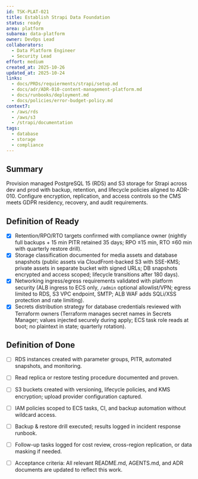 ```yaml
---
id: TSK-PLAT-021
title: Establish Strapi Data Foundation
status: ready
area: platform
subarea: data-platform
owner: DevOps Lead
collaborators:
  - Data Platform Engineer
  - Security Lead
effort: medium
created_at: 2025-10-26
updated_at: 2025-10-24
links:
  - docs/PRDs/requierments/strapi/setup.md
  - docs/adr/ADR-010-content-management-platform.md
  - docs/runbooks/deployment.md
  - docs/policies/error-budget-policy.md
context7:
  - /aws/rds
  - /aws/s3
  - /strapi/documentation
tags:
  - database
  - storage
  - compliance
---
```


## Summary
Provision managed PostgreSQL 15 (RDS) and S3 storage for Strapi across dev and prod with backup, retention, and lifecycle policies aligned to ADR-010. Configure encryption, replication, and access controls so the CMS meets GDPR residency, recovery, and audit requirements.

## Definition of Ready
- [x] Retention/RPO/RTO targets confirmed with compliance owner (nightly full backups + 15 min PITR retained 35 days; RPO ≤15 min, RTO ≤60 min with quarterly restore drill).
- [x] Storage classification documented for media assets and database snapshots (public assets via CloudFront-backed S3 with SSE-KMS; private assets in separate bucket with signed URLs; DB snapshots encrypted and access scoped; lifecycle transitions after 180 days).
- [x] Networking ingress/egress requirements validated with platform security (ALB ingress to ECS only, `/admin` optional allowlist/VPN; egress limited to RDS, S3 VPC endpoint, SMTP; ALB WAF adds SQLi/XSS protection and rate limiting).
- [x] Secrets distribution strategy for database credentials reviewed with Terraform owners (Terraform manages secret names in Secrets Manager; values injected securely during apply; ECS task role reads at boot; no plaintext in state; quarterly rotation).

## Definition of Done
- [ ] RDS instances created with parameter groups, PITR, automated snapshots, and monitoring.
- [ ] Read replica or restore testing procedure documented and proven.
- [ ] S3 buckets created with versioning, lifecycle policies, and KMS encryption; upload provider configuration captured.
- [ ] IAM policies scoped to ECS tasks, CI, and backup automation without wildcard access.
- [ ] Backup & restore drill executed; results logged in incident response runbook.
- [ ] Follow-up tasks logged for cost review, cross-region replication, or data masking if needed.
- [ ] Acceptance criteria: All relevant README.md, AGENTS.md, and ADR documents are updated to reflect this work.

